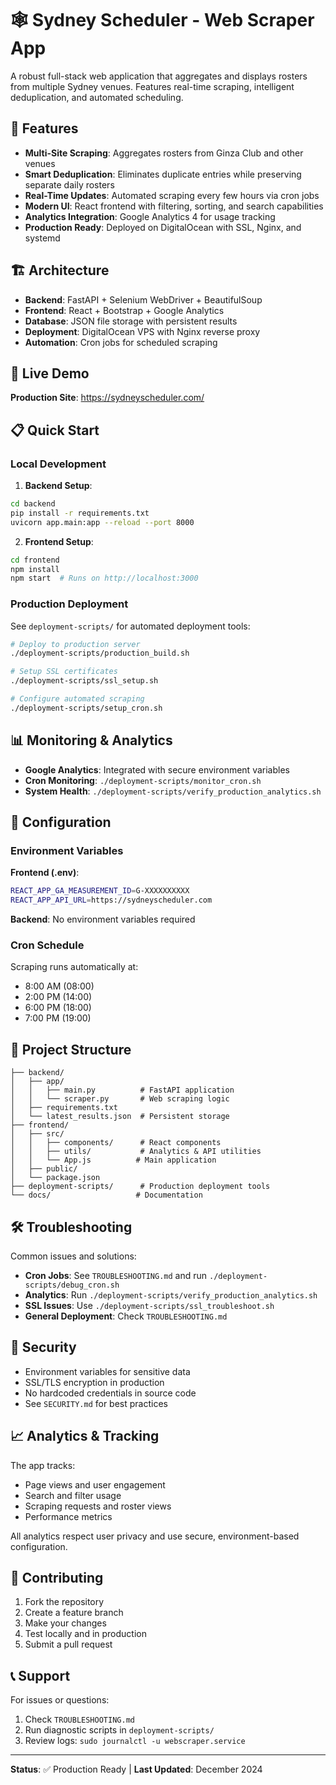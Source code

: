 # 🕸️ Sydney Scheduler - Web Scraper App

A robust full-stack web application that aggregates and displays rosters from multiple Sydney venues. Features real-time scraping, intelligent deduplication, and automated scheduling.

## 🌟 Features

- **Multi-Site Scraping**: Aggregates rosters from Ginza Club and other venues
- **Smart Deduplication**: Eliminates duplicate entries while preserving separate daily rosters  
- **Real-Time Updates**: Automated scraping every few hours via cron jobs
- **Modern UI**: React frontend with filtering, sorting, and search capabilities
- **Analytics Integration**: Google Analytics 4 for usage tracking
- **Production Ready**: Deployed on DigitalOcean with SSL, Nginx, and systemd

## 🏗️ Architecture

- **Backend**: FastAPI + Selenium WebDriver + BeautifulSoup
- **Frontend**: React + Bootstrap + Google Analytics
- **Database**: JSON file storage with persistent results
- **Deployment**: DigitalOcean VPS with Nginx reverse proxy
- **Automation**: Cron jobs for scheduled scraping

## 🚀 Live Demo

**Production Site**: https://sydneyscheduler.com/

## 📋 Quick Start

### Local Development

1. **Backend Setup**:
```bash
cd backend
pip install -r requirements.txt
uvicorn app.main:app --reload --port 8000
```

2. **Frontend Setup**:
```bash
cd frontend
npm install
npm start  # Runs on http://localhost:3000
```

### Production Deployment

See `deployment-scripts/` for automated deployment tools:

```bash
# Deploy to production server
./deployment-scripts/production_build.sh

# Setup SSL certificates
./deployment-scripts/ssl_setup.sh

# Configure automated scraping
./deployment-scripts/setup_cron.sh
```

## 📊 Monitoring & Analytics

- **Google Analytics**: Integrated with secure environment variables
- **Cron Monitoring**: `./deployment-scripts/monitor_cron.sh`
- **System Health**: `./deployment-scripts/verify_production_analytics.sh`

## 🔧 Configuration

### Environment Variables

**Frontend (.env)**:
```bash
REACT_APP_GA_MEASUREMENT_ID=G-XXXXXXXXXX
REACT_APP_API_URL=https://sydneyscheduler.com
```

**Backend**: No environment variables required

### Cron Schedule

Scraping runs automatically at:
- 8:00 AM (08:00)
- 2:00 PM (14:00) 
- 6:00 PM (18:00)
- 7:00 PM (19:00)

## 📁 Project Structure

```
├── backend/
│   ├── app/
│   │   ├── main.py          # FastAPI application
│   │   └── scraper.py       # Web scraping logic
│   ├── requirements.txt
│   └── latest_results.json  # Persistent storage
├── frontend/
│   ├── src/
│   │   ├── components/      # React components
│   │   ├── utils/           # Analytics & API utilities
│   │   └── App.js          # Main application
│   ├── public/
│   └── package.json
├── deployment-scripts/      # Production deployment tools
└── docs/                   # Documentation
```

## 🛠️ Troubleshooting

Common issues and solutions:

- **Cron Jobs**: See `TROUBLESHOOTING.md` and run `./deployment-scripts/debug_cron.sh`
- **Analytics**: Run `./deployment-scripts/verify_production_analytics.sh`
- **SSL Issues**: Use `./deployment-scripts/ssl_troubleshoot.sh`
- **General Deployment**: Check `TROUBLESHOOTING.md`

## 🔐 Security

- Environment variables for sensitive data
- SSL/TLS encryption in production
- No hardcoded credentials in source code
- See `SECURITY.md` for best practices

## 📈 Analytics & Tracking

The app tracks:
- Page views and user engagement
- Search and filter usage
- Scraping requests and roster views
- Performance metrics

All analytics respect user privacy and use secure, environment-based configuration.

## 🤝 Contributing

1. Fork the repository
2. Create a feature branch
3. Make your changes
4. Test locally and in production
5. Submit a pull request

## 📞 Support

For issues or questions:
1. Check `TROUBLESHOOTING.md`
2. Run diagnostic scripts in `deployment-scripts/`
3. Review logs: `sudo journalctl -u webscraper.service`

---

**Status**: ✅ Production Ready | **Last Updated**: December 2024
